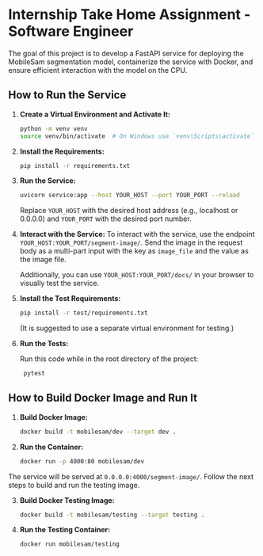 # Internship Take Home Assignment - Software Engineer

The goal of this project is to develop a FastAPI service for deploying the MobileSam segmentation model, containerize the service with Docker, and ensure efficient interaction with the model on the CPU.


## How to Run the Service

1. **Create a Virtual Environment and Activate It:**

    ```bash
    python -m venv venv
    source venv/bin/activate  # On Windows use `venv\Scripts\activate`
    ```

2. **Install the Requirements:**

    ```bash
    pip install -r requirements.txt
    ```

3. **Run the Service:**

    ```bash
    uvicorn service:app --host YOUR_HOST --port YOUR_PORT --reload
    ```
   Replace `YOUR_HOST` with the desired host address (e.g., localhost or 0.0.0.0) and `YOUR_PORT` with the desired port number.

4. **Interact with the Service:**
   To interact with the service, use the endpoint `YOUR_HOST:YOUR_PORT/segment-image/`. Send the image in the request body as a multi-part input with the key as `image_file` and the value as the image file.

   Additionally, you can use `YOUR_HOST:YOUR_PORT/docs/` in your browser to visually test the service.

5. **Install the Test Requirements:**

    ```bash
    pip install -r test/requirements.txt
    ```
   (It is suggested to use a separate virtual environment for testing.)

6. **Run the Tests:**

   Run this code while in the root directory of the project:

   ```bash
    pytest
    ```

## How to Build Docker Image and Run It

1. **Build Docker Image:**

    ```bash
    docker build -t mobilesam/dev --target dev .
    ```

2. **Run the Container:**

    ```bash
    docker run -p 4000:80 mobilesam/dev
    ```

The service will be served at `0.0.0.0:4000/segment-image/`. Follow the next steps to build and run the testing image.

3. **Build Docker Testing Image:**

    ```bash
    docker build -t mobilesam/testing --target testing .
    ```

4. **Run the Testing Container:**

    ```bash
    docker run mobilesam/testing 
    ```
